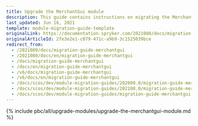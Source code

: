 ```yaml
---
title: Upgrade the MerchantGui module
description: This guide contains instructions on migrating the MerchantGui module provided by Spryker to a newer version.
last_updated: Jun 16, 2021
template: module-migration-guide-template
originalLink: https://documentation.spryker.com/2021080/docs/migration-guide-merchantgui
originalArticleId: 2fe3e2e1-c079-471c-a9b9-3c1525039bce
redirect_from:
  - /2021080/docs/migration-guide-merchantgui
  - /2021080/docs/en/migration-guide-merchantgui
  - /docs/migration-guide-merchantgui
  - /docs/en/migration-guide-merchantgui
  - /v6/docs/migration-guide-merchantgui
  - /v6/docs/en/migration-guide-merchantgui
  - /docs/scos/dev/module-migration-guides/202009.0/migration-guide-merchantgui.html
  - /docs/scos/dev/module-migration-guides/202108.0/migration-guide-merchantgui.html
  - /docs/scos/dev/module-migration-guides/migration-guide-merchantgui.html
---
```


{% include pbc/all/upgrade-modules/upgrade-the-merchantgui-module.md %} <!-- To edit, see /_includes/pbc/all/upgrade-modules/upgrade-the-merchantgui-module.md -->
